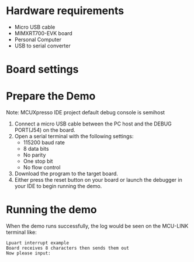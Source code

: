 Hardware requirements
=====================
- Micro USB cable
- MIMXRT700-EVK board
- Personal Computer
- USB to serial converter

Board settings
============

Prepare the Demo
===============
Note: MCUXpresso IDE project default debug console is semihost
1. Connect a micro USB cable between the PC host and the DEBUG PORT(J54) on the board.
2.  Open a serial terminal with the following settings:
    - 115200 baud rate
    - 8 data bits
    - No parity
    - One stop bit
    - No flow control
3. Download the program to the target board.
4. Either press the reset button on your board or launch the debugger in your IDE to begin running the demo.

Running the demo
================
When the demo runs successfully, the log would be seen on the MCU-LINK terminal like:
~~~~~~~~~~~~~~~~~~~~~~~~~~~~~~~~~~~~~~~~~~~~~~~~~
Lpuart interrupt example
Board receives 8 characters then sends them out
Now please input:
~~~~~~~~~~~~~~~~~~~~~~~~~~~~~~~~~~~~~~~~~~~~~~~~~
